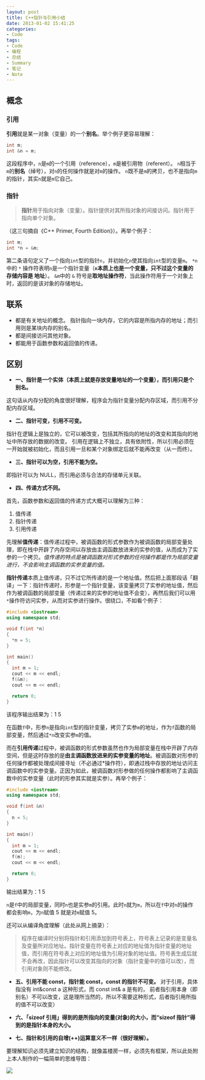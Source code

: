 ```yaml
---
layout: post
title: C++指针与引用小结
date: 2013-01-02 15:41:25
categories:
- Code
tags:
- Code
- 编程
- 总结
- Summary
- 笔记
- Note
---
```


## **概念**

### **引用**

**引用**就是某一对象（变量）的一个**别名**。举个例子更容易理解：

```cpp
int m;
int &n = m;
```

这段程序中，`n`是`m`的一个引用（reference），`m`是被引用物（referent）。
`n`相当于`m`的**别名**（绰号），对`n`的任何操作就是对`m`的操作。
`n`既不是`m`的拷贝，也不是指向`m`的指针，其实`n`就是`m`它自己。

### **指针**

> **指针**用于指向对象（变量）。指针提供对其所指对象的间接访问。指针用于指向单个对象。

（这三句摘自《C++ Primer, Fourth Edition》）。再举个例子：

```cpp
int m;
int *n = &m;
```

第二条语句定义了一个指向`int`型的指针`n`，并初始化`n`使其指向`int`型的变量`m`。
`*n`中的 `*` 操作符表明`n`是一个指针变量（**`n`本质上也是一个变量，只不过这个变量的存储内容是 地址**）。
`&m`中的 `&` 符号是**取地址操作符**，当此操作符用于一个对象上时，返回的是该对象的存储地址。



## **联系**

- 都是有关地址的概念。
  指针指向一块内存，它的内容是所指内存的地址；而引用则是某块内存的别名。
- 都是间接访问其他对象。
- 都能用于函数参数和返回值的传递。

## **区别**

- **一、指针是一个实体（本质上就是存放变量地址的一个变量），而引用只是个别名。**

这句话从内存分配的角度很好理解，程序会为指针变量分配内存区域，而引用不分配内存区域。

- **二、指针可变，引用不可变。**

指针在逻辑上是独立的，它可以被改变，包括其所指向的地址的改变和其指向的地址中所存放的数据的改变。
引用在逻辑上不独立，具有依附性，所以引用必须在一开始就被初始化，而且引用一旦和某个对象绑定后就不能再改变（从一而终）。

- **三、指针可以为空，引用不能为空。**

即指针可以为 NULL，而引用必须与合法的存储单元关联。

- **四、传递方式不同。**

首先，函数参数和返回值的传递方式大概可以理解为三种：

1. 值传递
2. 指针传递
3. 引用传递

先理解**值传递**：值传递过程中，被调函数的形式参数作为被调函数的局部变量处理，即在栈中开辟了内存空间以存放由主调函数放进来的实参的值，从而成为了实参的一个拷贝。_值传递的特点是被调函数对形式参数的任何操作都是作为局部变量进行，不会影响主调函数的实参变量的值。_

**指针传递**本质上值传递，只不过它所传递的是一个地址值。然后把上面那段话「翻译」一下：指针传递时，形参是一个指针变量，该变量拷贝了实参的地址值，然后作为被调函数的局部变量（传递过来的实参的地址值不会变），再然后我们可以用`*`操作符访问实参，从而对实参进行操作。很绕口，不如看个例子：

```cpp
#include <iostream>
using namespace std;

void f(int *n)
{
  *n = 5;
}

int main()
{
  int m = 1;
  cout << m << endl;
  f(&m);
  cout << m << endl;

  return 0;
}
```

该程序输出结果为：1 5

在函数`f`中，形参`n`是指向`int`型的指针变量，拷贝了实参`m`的地址，作为`f`函数的局部变量，然后通过`*n`改变实参`m`的值。

而在**引用传递**过程中，被调函数的形式参数虽然也作为局部变量在栈中开辟了内存空间，但是这时存放的是**由主调函数放进来的实参变量的地址**。被调函数对形参的任何操作都被处理成间接寻址（不必通过\*操作符），即通过栈中存放的地址访问主调函数中的实参变量。正因为如此，被调函数对形参做的任何操作都影响了主调函数中的实参变量（此时的形参其实就是实参）。再举个例子：

```cpp
#include <iostream>
using namespace std;

void f(int &n)
{
  n = 5;
}

int main()
{
  int m = 1;
  cout << m << endl;
  f(m);
  cout << m << endl;

  return 0;
}
```

输出结果为：1 5

`n`是`f`中的局部变量，同时`n`也是实参`m`的引用。此时`n`就为`m`，所以在`f`中对`n`的操作都会影响`m`，为`n`赋值 5 就是对`m`赋值 5。

还可以从编译角度理解（此处从网上摘录）：

> 程序在编译时分别将指针和引用添加到符号表上，符号表上记录的是变量名及变量所对应地址。指针变量在符号表上对应的地址值为指针变量的地址值，而引用在符号表上对应的地址值为引用对象的地址值。符号表生成后就不会再改，因此指针可以改变其指向的对象（指针变量中的值可以改），而引用对象则不能修改。

- **五、引用不能 const，指针能 const，const 的指针不可变。**
  对于引用，具体指没有 int&const a 这种形式，而 const int& a 是有的， 前者指引用本身（即别名）不可以改变，这是理所当然的，所以不需要这种形式，后者指引用所指的值不可以改变）

- **六、「sizeof 引用」得到的是所指向的变量(对象)的大小，而“sizeof 指针”得到的是指针本身的大小。**

- **七、指针和引用的自增(++)运算意义不一样（很好理解）。**

要理解知识必须先建立知识的结构，就像盖楼房一样，必须先有框架，所以此处附上本人制作的一幅简单的思维导图：

![](https://geekpluxblog.oss-cn-hongkong.aliyuncs.com/pointer-summary.jpg?x-oss-process=style/zip)

